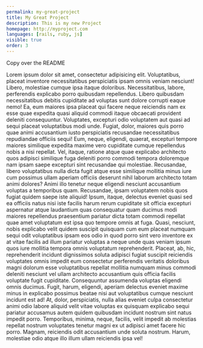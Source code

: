 ```yaml
---
permalink: my-great-project
title: My Great Project
description: This is my new Project
homepage: http://myproject.com
languages: [rails, ruby, js]
visible: true
order: 3
---
```


Copy over the README

Lorem ipsum dolor sit amet, consectetur adipisicing elit. Voluptatibus, placeat inventore necessitatibus perspiciatis ipsam omnis veniam nesciunt! Libero, molestiae cumque ipsa itaque doloribus. Necessitatibus, labore, perferendis explicabo porro quibusdam repellendus. Libero quibusdam necessitatibus debitis cupiditate ad voluptas sunt dolore corrupti eaque nemo! Ea, eum maiores ipsa placeat qui facere neque reiciendis nam ex esse quae expedita quasi aliquid commodi itaque obcaecati provident deleniti consequuntur. Voluptates, excepturi odio voluptatem aut quasi ad sequi placeat voluptatibus modi unde. Fugiat, dolor, maiores quis porro quae animi accusantium iusto perspiciatis recusandae necessitatibus repudiandae officiis sequi! Eum, neque, eligendi, quaerat, excepturi tempore maiores similique expedita maxime vero cupiditate cumque repellendus nobis a nisi repellat. Vel, itaque, ratione atque quae explicabo architecto quos adipisci similique fuga deleniti porro commodi tempora doloremque nam ipsam saepe excepturi sint recusandae qui molestiae. Recusandae, libero voluptatibus nulla dicta fugit atque esse similique mollitia minus iure cum possimus ullam aperiam officiis deserunt nihil laborum architecto totam animi dolores? Animi illo tenetur neque eligendi nesciunt accusantium voluptas a temporibus quam. Recusandae, ipsam voluptatem nobis quos fugiat quidem saepe iste aliquid! Ipsum, itaque, delectus eveniet quasi sed ea officiis natus nisi iste facilis harum rerum cupiditate sit officia excepturi aspernatur atque laudantium quas consequatur quam ducimus modi maiores repellendus praesentium pariatur dicta totam commodi repellat quae amet voluptatum est ipsa quo tempore omnis at fuga. Quasi, nesciunt, nobis explicabo velit quidem suscipit quisquam cum eum placeat numquam sequi odit voluptatibus ipsam eos odio in quod porro sint vero inventore ex at vitae facilis ad illum pariatur voluptas a neque unde quas veniam ipsum quos iure mollitia tempora omnis voluptatum reprehenderit. Placeat, ab, hic, reprehenderit incidunt dignissimos soluta adipisci fugiat suscipit reiciendis voluptates omnis impedit eum consectetur perferendis veritatis doloribus magni dolorum esse voluptatibus repellat mollitia numquam minus commodi deleniti nesciunt vel ullam architecto accusantium quis officia facilis voluptate fugit cupiditate. Consequuntur assumenda voluptas eligendi omnis ducimus. Fugit, harum, eligendi, aperiam delectus eveniet maxime minus in explicabo possimus beatae nisi aut voluptatibus cumque nesciunt incidunt est ad! At, dolor, perspiciatis, nulla alias eveniet culpa consectetur animi odio labore aliquid velit vitae voluptas ex quisquam explicabo sequi pariatur accusamus autem quidem quibusdam incidunt nostrum sint natus impedit porro. Temporibus, minima, neque, facilis, velit impedit ab molestias repellat nostrum voluptates tenetur magni ex ut adipisci amet facere hic porro. Magnam, reiciendis odit accusantium unde soluta nostrum. Harum, molestiae odio atque illo illum ullam reiciendis ipsa vel!